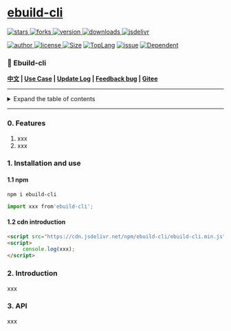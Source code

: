 # [ebuild-cli](https://www.github.com/theajack/ebuild-cli)

<p>
    <a href="https://www.github.com/theajack/ebuild-cli/stargazers" target="_black">
        <img src="https://img.shields.io/github/stars/theajack/ebuild-cli?logo=github" alt="stars" />
    </a>
    <a href="https://www.github.com/theajack/ebuild-cli/network/members" target="_black">
        <img src="https://img.shields.io/github/forks/theajack/ebuild-cli?logo=github" alt="forks" />
    </a>
    <a href="https://www.npmjs.com/package/ebuild-cli" target="_black">
        <img src="https://img.shields.io/npm/v/ebuild-cli?logo=npm" alt="version" />
    </a>
    <a href="https://www.npmjs.com/package/ebuild-cli" target="_black">
        <img src="https://img.shields.io/npm/dm/ebuild-cli?color=%23ffca28&logo=npm" alt="downloads" />
    </a>
    <a href="https://www.jsdelivr.com/package/npm/ebuild-cli" target="_black">
        <img src="https://data.jsdelivr.com/v1/package/npm/ebuild-cli/badge" alt="jsdelivr" />
    </a>
</p>
<p>
    <a href="https://github.com/theajack" target="_black">
        <img src="https://img.shields.io/badge/Author-%20theajack%20-7289da.svg?&logo=github" alt="author" />
    </a>
    <a href="https://www.github.com/theajack/ebuild-cli/blob/master/LICENSE" target="_black">
        <img src="https://img.shields.io/github/license/theajack/ebuild-cli?color=%232DCE89&logo=github" alt="license" />
    </a>
    <a href="https://cdn.jsdelivr.net/npm/ebuild-cli/ebuild-cli.min.js"><img src="https://img.shields.io/bundlephobia/minzip/ebuild-cli.svg" alt="Size"></a>
    <a href="https://github.com/theajack/ebuild-cli/search?l=javascript"><img src="https://img.shields.io/github/languages/top/theajack/ebuild-cli.svg" alt="TopLang"></a>
    <a href="https://github.com/theajack/ebuild-cli/issues"><img src="https://img.shields.io/github/issues-closed/theajack/ebuild-cli.svg" alt="issue"></a>
    <a href="https://www.github.com/theajack/ebuild-cli"><img src="https://img.shields.io/librariesio/dependent-repos/npm/ebuild-cli.svg" alt="Dependent"></a>
</p>

<h3>🚀 Ebuild-cli</h3>

**[中文](https://github.com/theajack/ebuild-cli/blob/master/README.cn.md) | [Use Case](https://www.theajack.com/ebuild-cli/) | [Update Log](https://github.com/theajack/ebuild-cli/blob/master/helper/version.md) | [Feedback bug](https://github.com/theajack/ebuild-cli/issues/new) | [Gitee](https://gitee.com/theajack/ebuild-cli)**

---

<!--To ensure that the directory is generated normally, please modify the readme file in the helper-->

<details>
    <summary>Expand the table of contents</summary>

<!-- toc -->

</details>

---

### 0. Features

1. xxx
2. xxx

### 1. Installation and use

#### 1.1 npm

```
npm i ebuild-cli
```

```js
import xxx from'ebuild-cli';
```

#### 1.2 cdn introduction

```html
<script src="https://cdn.jsdelivr.net/npm/ebuild-cli/ebuild-cli.min.js"></script>
<script>
     console.log(xxx);
</script>
```

### 2. Introduction

xxx


### 3. API

xxx